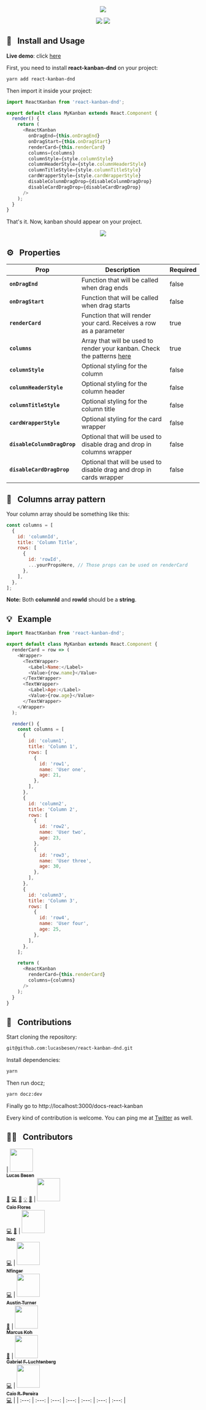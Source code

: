 <p align="center">
  <img src="https://cdn-std.dprcdn.net/files/acc_687327/AmwiMZ">
</p>

<p align="center">
  <img src="https://badgen.net/npm/v/react-kanban-dnd">
  <img src="https://badgen.net/badge/license/MIT/blue">
</p>

## :hammer: &nbsp; Install and Usage

**Live demo**: click [here](https://codesandbox.io/s/3262ywolp1)

First, you need to install **react-kanban-dnd** on your project:

```sh
yarn add react-kanban-dnd
```

Then import it inside your project:

```js
import ReactKanban from 'react-kanban-dnd';

export default class MyKanban extends React.Component {
  render() {
    return (
      <ReactKanban
        onDragEnd={this.onDragEnd}
        onDragStart={this.onDragStart}
        renderCard={this.renderCard}
        columns={columns}
        columnStyle={style.columnStyle}
        columnHeaderStyle={style.columnHeaderStyle}
        columnTitleStyle={style.columnTitleStyle}
        cardWrapperStyle={style.cardWrapperStyle}
        disableColunmDragDrop={disableColunmDragDrop}
        disableCardDragDrop={disableCardDragDrop}
      />
    );
  }
}
```

That's it. Now, kanban should appear on your project.

<p align="center">
  <img src="https://cdn-std.dprcdn.net/files/acc_687326/2Nx9nO">
</p>

## :gear: &nbsp; Properties

| Prop                    | Description                                                                                                                                                                                                                                                                                                             | Required       |
| ---------------------   | ----------------------------------------------------------------------------------------------------------------------------------------------------------------------------------------------------------------------------------------------------------------------------------------------------------------------- | -------------- |
| **`onDragEnd`**         | Function that will be called when drag ends                                                                                                                                                                                                                                                                             |     false      |
| **`onDragStart`**       | Function that will be called when drag starts                                                                                                                                                                                                                                                                           |     false      |
| **`renderCard`**        | Function that will render your card. Receives a row as a parameter                                                                                                                                                                                                                                                       |     true       |
| **`columns`**           | Array that will be used to render your kanban. Check the patterns [here](#pushpin--column-array-pattern)                                                                                                                                                                                                                                                  |     true       |
| **`columnStyle`**       | Optional styling for the column                                                                                                                                                                                                                                                                                         |     false      |
| **`columnHeaderStyle`** | Optional styling for the column header                                                                                                                                                                                                                                                                                  |     false      |
| **`columnTitleStyle`**  | Optional styling for the column title                                                                                                                                                                                                                                                                                   |     false      |
| **`cardWrapperStyle`**  | Optional styling for the card wrapper                                                                                                                                                                                                                                                                                   |     false      |
| **`disableColunmDragDrop`**  | Optional that will be used to disable drag and drop in columns wrapper                                                                                                                                                                                                                                                                                   |     false      |
| **`disableCardDragDrop`**  | Optional that will be used to disable drag and drop in cards wrapper                                                                                                                                                                                                                                                                                   |     false      |

## :pushpin: &nbsp; Columns array pattern

Your column array should be something like this:

```js
const columns = [
  {
    id: 'columnId',
    title: 'Column Title',
    rows: [
      {
        id: 'rowId',
        ...yourPropsHere, // Those props can be used on renderCard
      },
    ],
  },
];
```

**Note:** Both **columnId** and **rowId** should be a **string**.

## :bulb: &nbsp; Example

```js
import ReactKanban from 'react-kanban-dnd';

export default class MyKanban extends React.Component {
  renderCard = row => (
    <Wrapper>
      <TextWrapper>
        <Label>Name:</Label>
        <Value>{row.name}</Value>
      </TextWrapper>
      <TextWrapper>
        <Label>Age:</Label>
        <Value>{row.age}</Value>
      </TextWrapper>
    </Wrapper>
  );

  render() {
    const columns = [
      {
        id: 'column1',
        title: 'Column 1',
        rows: [
          {
            id: 'row1',
            name: 'User one',
            age: 21,
          },
        ],
      },
      {
        id: 'column2',
        title: 'Column 2',
        rows: [
          {
            id: 'row2',
            name: 'User two',
            age: 23,
          },
          {
            id: 'row3',
            name: 'User three',
            age: 30,
          },
        ],
      },
      {
        id: 'column3',
        title: 'Column 3',
        rows: [
          {
            id: 'row4',
            name: 'User four',
            age: 25,
          },
        ],
      },
    ];

    return (
      <ReactKanban
        renderCard={this.renderCard}
        columns={columns}
      />
    );
  }
}
```

## 🤝 &nbsp; Contributions

Start cloning the repository:
```sh
git@github.com:lucasbesen/react-kanban-dnd.git
```

Install dependencies:
```sh
yarn
```

Then run docz;
```sh
yarn docz:dev
```

Finally go to http://localhost:3000/docs-react-kanban

Every kind of contribution is welcome. You can ping me at [Twitter](https://twitter.com/lucasbesen) as well.

## 💪🏻 &nbsp; Contributors

<!-- ALL-CONTRIBUTORS-LIST:START - Do not remove or modify this section -->
<!-- prettier-ignore -->
| [<img src="https://avatars3.githubusercontent.com/u/13984388?v=4" width="60px;"/><br /><sub><b>Lucas Besen</b></sub>](https://twitter.com/lucasbesen)<br />[🐛](https://github.com/lucasbesen/react-kanban-dnd/issues?q=author%3Alucasbesen "Bug reports") [💻](https://github.com/lucasbesen/react-kanban-dnd/commits?author=lucasbesen "Code") [📖](https://github.com/lucasbesen/react-kanban-dnd/commits?author=lucasbesen "Documentation") [💡](#example-lucasbesen "Examples") [👀](#review-lucasbesen "Reviewed Pull Requests") | [<img src="https://avatars3.githubusercontent.com/u/4183877?v=4" width="60px;"/><br /><sub><b>Caio Flores</b></sub>](https://github.com/caioflores)<br />[💻](https://github.com/lucasbesen/react-kanban-dnd/commits?author=caioflores "Code") [📖](https://github.com/lucasbesen/react-kanban-dnd/commits?author=caioflores "Documentation") | [<img src="https://avatars3.githubusercontent.com/u/12630335?v=4" width="60px;"/><br /><sub><b>Isac</b></sub>](https://medium.com/@isacjunior)<br />[💻](https://github.com/lucasbesen/react-kanban-dnd/commits?author=isacjunior "Code") | [<img src="https://avatars0.githubusercontent.com/u/17767789?v=4" width="60px;"/><br /><sub><b>Nfinger</b></sub>](https://github.com/Nfinger)<br />[💻](https://github.com/lucasbesen/react-kanban-dnd/commits?author=Nfinger "Code") | [<img src="https://avatars2.githubusercontent.com/u/5461649?v=4" width="60px;"/><br /><sub><b>Austin Turner</b></sub>](https://github.com/paustint)<br />[📖](https://github.com/lucasbesen/react-kanban-dnd/commits?author=paustint "Documentation") | [<img src="https://avatars2.githubusercontent.com/u/8737187?v=4" width="60px;"/><br /><sub><b>Marcus Koh</b></sub>](http://www.kohchihao.com)<br />[🐛](https://github.com/lucasbesen/react-kanban-dnd/issues?q=author%3Akohchihao "Bug reports") | [<img src="https://avatars3.githubusercontent.com/u/28123879?v=4" width="60px;"/><br /><sub><b>Gabriel F. Luchtenberg</b></sub>](https://github.com/GLuchtenberg)<br />[💻](https://github.com/lucasbesen/react-kanban-dnd/commits?author=GLuchtenberg "Code") | [<img src="https://avatars3.githubusercontent.com/u/551228?v=4" width="60px;"/><br /><sub><b>Caio R. Pereira</b></sub>](https://github.com/caio-ribeiro-pereira)<br />[💻](https://github.com/caio-ribeiro-pereira/react-kanban-dnd/commits?author=caio-ribeiro-pereira "Code") |
| :---: | :---: | :---: | :---: | :---: | :---: | :---: |
<!-- ALL-CONTRIBUTORS-LIST:END -->
